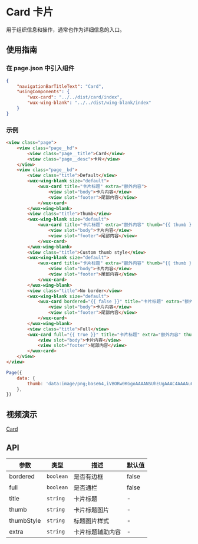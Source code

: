 # Card 卡片

用于组织信息和操作，通常也作为详细信息的入口。

## 使用指南

### 在 page.json 中引入组件

```json
{
    "navigationBarTitleText": "Card",
    "usingComponents": {
        "wux-card": "../../dist/card/index",
        "wux-wing-blank": "../../dist/wing-blank/index"
    }
}
```

### 示例

```html
<view class="page">
    <view class="page__hd">
        <view class="page__title">Card</view>
        <view class="page__desc">卡片</view>
    </view>
    <view class="page__bd">
        <view class="title">Default</view>
        <wux-wing-blank size="default">
            <wux-card title="卡片标题" extra="额外内容">
                <view slot="body">卡片内容</view>
                <view slot="footer">尾部内容</view>
            </wux-card>
        </wux-wing-blank>
        <view class="title">Thumb</view>
        <wux-wing-blank size="default">
            <wux-card title="卡片标题" extra="额外内容" thumb="{{ thumb }}">
                <view slot="body">卡片内容</view>
                <view slot="footer">尾部内容</view>
            </wux-card>
        </wux-wing-blank>
        <view class="title">Custom thumb style</view>
        <wux-wing-blank size="default">
            <wux-card title="卡片标题" extra="额外内容" thumb="{{ thumb }}" thumb-style="border-radius: 50%;">
                <view slot="body">卡片内容</view>
                <view slot="footer">尾部内容</view>
            </wux-card>
        </wux-wing-blank>
        <view class="title">No border</view>
        <wux-wing-blank size="default">
            <wux-card bordered="{{ false }}" title="卡片标题" extra="额外内容" thumb="{{ thumb }}">
                <view slot="body">卡片内容</view>
                <view slot="footer">尾部内容</view>
            </wux-card>
        </wux-wing-blank>
        <view class="title">Full</view>
        <wux-card full="{{ true }}" title="卡片标题" extra="额外内容" thumb="{{ thumb }}">
            <view slot="body">卡片内容</view>
            <view slot="footer">尾部内容</view>
        </wux-card>
    </view>
</view>
```

```js
Page({
    data: {
        thumb: 'data:image/png;base64,iVBORw0KGgoAAAANSUhEUgAAAC4AAAAuCAMAAABgZ9sFAAAAVFBMVEXx8fHMzMzr6+vn5+fv7+/t7e3d3d2+vr7W1tbHx8eysrKdnZ3p6enk5OTR0dG7u7u3t7ejo6PY2Njh4eHf39/T09PExMSvr6+goKCqqqqnp6e4uLgcLY/OAAAAnklEQVRIx+3RSRLDIAxE0QYhAbGZPNu5/z0zrXHiqiz5W72FqhqtVuuXAl3iOV7iPV/iSsAqZa9BS7YOmMXnNNX4TWGxRMn3R6SxRNgy0bzXOW8EBO8SAClsPdB3psqlvG+Lw7ONXg/pTld52BjgSSkA3PV2OOemjIDcZQWgVvONw60q7sIpR38EnHPSMDQ4MjDjLPozhAkGrVbr/z0ANjAF4AcbXmYAAAAASUVORK5CYII=',
    },
})
```

## 视频演示

[Card](./_media/card.mp4 ':include :type=iframe width=375px height=667px')

## API

| 参数 | 类型 | 描述 | 默认值 |
| --- | --- | --- | --- |
| bordered | <code>boolean</code> | 是否有边框 | false |
| full | <code>boolean</code> | 是否通栏 | false |
| title | <code>string</code> | 卡片标题 | - |
| thumb | <code>string</code> | 卡片标题图片 | - |
| thumbStyle | <code>string</code> | 标题图片样式 | - |
| extra | <code>string</code> | 卡片标题辅助内容 | - |
